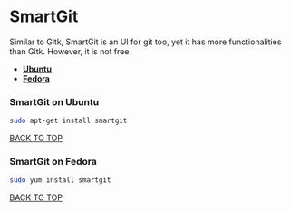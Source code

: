SmartGit
========
Similar to Gitk, SmartGit is an UI for git too, yet it has more functionalities than Gitk.  However, it is not free.

* [**Ubuntu**](#smartgit-on-ubuntu)
* [**Fedora**](#smartgit-on-fedora)

### SmartGit on Ubuntu
```sh
sudo apt-get install smartgit
```
[BACK TO TOP](https://github.com/ctrl-alt-del/devenv)


### SmartGit on Fedora
```sh
sudo yum install smartgit
```
[BACK TO TOP](https://github.com/ctrl-alt-del/devenv)

